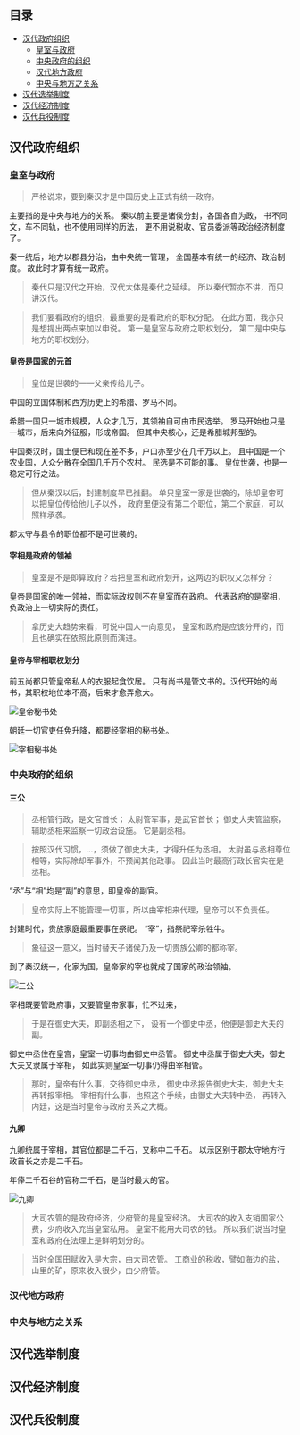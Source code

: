 ## 目录

- [汉代政府组织](#汉代政府组织)
  - [皇室与政府](#皇室与政府)
  - [中央政府的组织](#中央政府的组织)
  - [汉代地方政府](#汉代地方政府)
  - [中央与地方之关系](#中央与地方之关系)
- [汉代选举制度](#汉代选举制度)
- [汉代经济制度](#汉代经济制度)
- [汉代兵役制度](#汉代兵役制度)

## 汉代政府组织
### 皇室与政府
>严格说来，要到秦汉才是中国历史上正式有统一政府。

主要指的是中央与地方的关系。
秦以前主要是诸侯分封，各国各自为政，
书不同文，车不同轨，也不使用同样的历法，
更不用说税收、官员委派等政治经济制度了。

秦一统后，地方以郡县分治，由中央统一管理，
全国基本有统一的经济、政治制度。
故此时才算有统一政府。

>秦代只是汉代之开始，汉代大体是秦代之延续。
所以秦代暂亦不讲，而只讲汉代。

>我们要看政府的组织，最重要的是看政府的职权分配。
在此方面，我亦只是想提出两点来加以申说。
第一是皇室与政府之职权划分，
第二是中央与地方的职权划分。

#### 皇帝是国家的元首
>皇位是世袭的——父亲传给儿子。

中国的立国体制和西方历史上的希腊、罗马不同。

希腊一国只一城市规模，人众才几万，其领袖自可由市民选举。
罗马开始也只是一城市，后来向外征服，形成帝国。
但其中央核心，还是希腊城邦型的。

中国秦汉时，国土便已和现在差不多，户口亦至少在几千万以上。
且中国是一个农业国，人众分散在全国几千万个农村。
民选是不可能的事。
皇位世袭，也是一稳定可行之法。

>但从秦汉以后，封建制度早已推翻。
单只皇室一家是世袭的，除却皇帝可以把皇位传给他儿子以外，
政府里便没有第二个职位，第二个家庭，可以照样承袭。

郡太守与县令的职位都不是可世袭的。

#### 宰相是政府的领袖
>皇室是不是即算政府？若把皇室和政府划开，这两边的职权又怎样分？

皇帝是国家的唯一领袖，而实际政权则不在皇室而在政府。
代表政府的是宰相，负政治上一切实际的责任。

>拿历史大趋势来看，可说中国人一向意见，
皇室和政府是应该分开的，而且也确实在依照此原则而演进。

#### 皇帝与宰相职权划分
前五尚都只管皇帝私人的衣服起食饮居。
只有尚书是管文书的。汉代开始的尚书，其职权地位本不高，后来才愈弄愈大。

![皇帝秘书处](images/皇帝秘书处.png)

朝廷一切官吏任免升降，都要经宰相的秘书处。

![宰相秘书处](images/宰相秘书处.png)

### 中央政府的组织

#### 三公
>丞相管行政，是文官首长；
太尉管军事，是武官首长；
御史大夫管监察，辅助丞相来监察一切政治设施。
它是副丞相。

>按照汉代习惯，...，须做了御史大夫，才得升任为丞相。
太尉虽与丞相尊位相等，实际除却军事外，不预闻其他政事。
因此当时最高行政长官实在是丞相。

“丞”与“相”均是“副”的意思，即皇帝的副官。
>皇帝实际上不能管理一切事，所以由宰相来代理，皇帝可以不负责任。

封建时代，贵族家庭最重要事在祭祀。
“宰”，指祭祀宰杀牲牛。

>象征这一意义，当时替天子诸侯乃及一切贵族公卿的都称宰。

到了秦汉统一，化家为国，皇帝家的宰也就成了国家的政治领袖。

![三公](images/三公.png)

宰相既要管政府事，又要管皇帝家事，忙不过来，
>于是在御史大夫，即副丞相之下，
设有一个御史中丞，他便是御史大夫的副。

御史中丞住在皇宫，皇室一切事均由御史中丞管。
御史中丞属于御史大夫，御史大夫又隶属于宰相，
如此实则皇室一切事仍得由宰相管。

>那时，皇帝有什么事，交待御史中丞，
御史中丞报告御史大夫，御史大夫再转报宰相。
宰相有什么事，也照这个手续，由御史大夫转中丞，
再转入内廷，这是当时皇帝与政府关系之大概。

#### 九卿
九卿统属于宰相，其官位都是二千石，又称中二千石。
以示区别于郡太守地方行政首长之亦是二千石。

年俸二千石谷的官称二千石，是当时最大的官。

![九卿](images/九卿.png)

>大司农管的是政府经济，少府管的是皇室经济。
大司农的收入支销国家公费，少府收入充当皇室私用。
皇室不能用大司农的钱。
所以我们说当时皇室和政府在法理上是鲜明划分的。

>当时全国田赋收入是大宗，由大司农管。
工商业的税收，譬如海边的盐，山里的矿，原来收入很少，由少府管。

### 汉代地方政府

### 中央与地方之关系

## 汉代选举制度

## 汉代经济制度

## 汉代兵役制度
